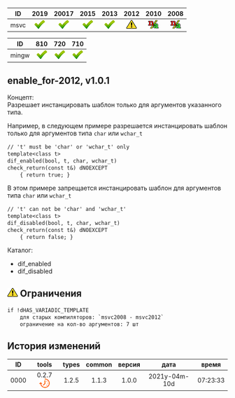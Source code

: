 ﻿
[S]: ../../../icons/star-down.png
[P]: ../../../icons/progress.png
[V]: ../../../icons/success.png
[X]: ../../../icons/failed.png
[D]: ../../../icons/danger.png
[E]: ../../../icons/empty.png
[N]: ../../../icons/na.png

| **ID**  | 2019      | 20017     | 2015      | 2013      | 2012      | 2010      | 2008      |  
|:-------:|:---------:|:---------:|:---------:|:---------:|:---------:|:---------:|:---------:|  
|  msvc   | [![V]][M] | [![V]][M] | [![V]][M] | [![V]][M] | [![D]][0] | [![N]][0] | [![N]][0] |  

| **ID**  | 810       | 720       | 710       |  
|:-------:|:---------:|:---------:|:---------:|  
|  mingw  | [![V]][M] | [![V]][M] | [![V]][M] |  

[M]:       #enable_for    "инстанцирование функциий только для аргументов, указанных в списке"  
[0]:       #-Ограничения  "различия в логике работы для старых компиляторов"  

enable_for-2012, v1.0.1
---
Концепт:  
Разрешает инстанцировать шаблон только для аргументов указанного типа.  

Например, в следующем примере разрешается инстанцировать шаблон 
только для аргументов типа `char` или `wchar_t`  
```
// 't' must be 'char' or 'wchar_t' only
template<class t>
dif_enabled(bool, t, char, wchar_t) 
check_return(const t&) dNOEXCEPT
    { return true; }
```

В этом примере запрещается инстанцировать шаблон для аргументов типа `char` или `wchar_t`  
```
// 't' can not be 'char' and 'wchar_t' 
template<class t>
dif_disabled(bool, t, char, wchar_t) 
сheck_return(const t&) dNOEXCEPT
    { return false; }
```

Каталог:  
  - dif_enabled  
  - dif_disabled  

[![D]][M] Ограничения
---------------------
```
if !dHAS_VARIADIC_TEMPLATE
    для старых компиляторов: `msvc2008 - msvc2012`
    ограничение на кол-во аргументов: 7 шт
```

История изменений
---
| **ID** | tools           | types | common | версия |     дата      |  время   |  
|:------:|:---------------:|:-----:|:------:|:------:|:-------------:|:--------:|  
|  0000  | 0.2.7 [![P]][M] | 1.2.5 | 1.1.3  | 1.0.0  | 2021y-04m-10d | 07:23:33 |  
